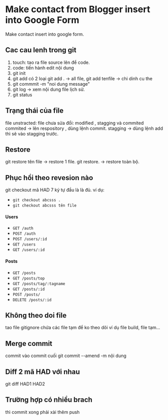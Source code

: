 # Make contact from Blogger insert into Google Form
Make contact insert into google form. 
## Cac cau lenh trong git
 1. touch: tao ra file source lên để code. 
 2. code: tiến hành edit nội dung
 3. git init 
 4. git add có 2 loại git add . -> all file, git add tenfile -> chi dinh cu the 
 5. git commmit -m "noi dung message"
 6. git log  -> xem nội dung file lịch sử. 
 7. git status 

## Trạng thái của file 
file unstracted: 
file chưa sửa đổi: 
modified , stagging và commited 
commited -> lên respository , dùng lệnh commit.
stagging -> dùng lệnh add thì sẽ vào stagging trước. 

## Restore 
git restore tên file -> restore 1 file. 
git restore. -> restore toàn bộ.

## Phục hồi theo revesion nào
git checkout mã HAD 7 ký tự đầu là là đủ. 
ví dụ: 
* `git checkout abcsss .`
* `git checkout abcsss tên file`

#### Users
* `GET /auth`
* `POST /auth`
* `POST /users/:id`
* `GET /users`
* `GET /users/:id`

#### Posts
* `GET /posts`
* `GET /posts/top`
* `GET /posts/tag/:tagname`
* `GET /posts/:id`
* `POST /posts/`
* `DELETE /posts/:id`

## Không theo doi file 
tao file gitignore chứa các file tạm để ko theo dõi ví dụ file build, file tạm... 

## Merge commit 
commit vào commit cuối 
git commit --amend  -m nội dung 

## Diff 2 mã HAD với nhau 
git diff HAD1 HAD2 

## Trường hợp có nhiều brach 
thì commit xong phải xài thêm push 
